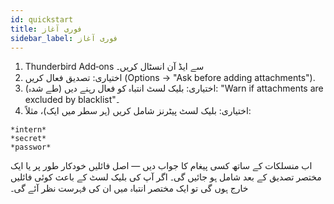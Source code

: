 ```yaml
---
id: quickstart
title: فوری آغاز
sidebar_label: فوری آغاز
---
```


1. Thunderbird Add‑ons سے ایڈ آن انسٹال کریں۔
2. اختیاری: تصدیق فعال کریں (Options → "Ask before adding attachments").
3. اختیاری: بلیک لسٹ انتباہ کو فعال رہنے دیں (طے شدہ): "Warn if attachments are excluded by blacklist"۔
4. اختیاری: بلیک لسٹ پیٹرنز شامل کریں (ہر سطر میں ایک)، مثلاً:

```
*intern*
*secret*
*passwor*
```

اب منسلکات کے ساتھ کسی پیغام کا جواب دیں — اصل فائلیں خودکار طور پر یا ایک مختصر تصدیق کے بعد شامل ہو جائیں گی۔ اگر آپ کی بلیک لسٹ کے باعث کوئی فائلیں خارج ہوں گی تو ایک مختصر انتباہ میں ان کی فہرست نظر آئے گی۔
